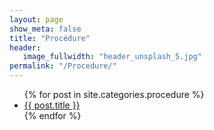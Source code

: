 ```yaml
---
layout: page
show_meta: false
title: "Procédure"
header:
   image_fullwidth: "header_unsplash_5.jpg"
permalink: "/Procedure/"
---
```

<ul>
    {% for post in site.categories.procedure %}
    <li><a href="{{ site.url }}{{ post.url }}">{{ post.title }}</a></li>
    {% endfor %}
</ul>

